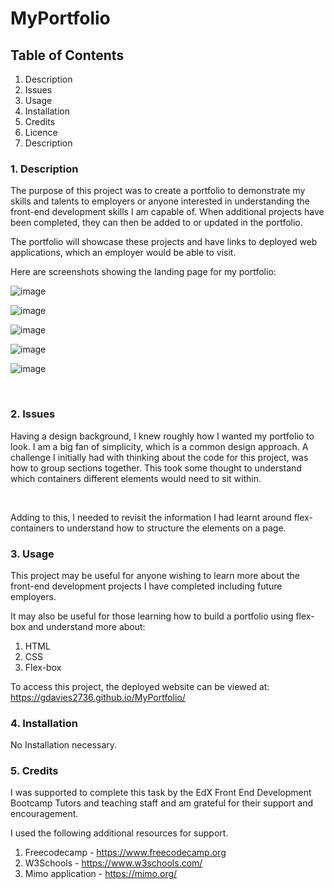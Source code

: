 # MyPortfolio

<h2> Table of Contents </h2>

1. Description <br>
2. Issues <br>
3. Usage <br>
4. Installation <br>
5. Credits <br>
6. Licence <br>
7. Description <br>

<h3> 1. Description </h3>
 
The purpose of this project was to create a portfolio to demonstrate my skills and talents to employers or anyone interested in understanding the front-end development skills I am capable of. When additional projects have been completed, they can then be added to or updated in the portfolio.

The portfolio will showcase these projects and have links to deployed web applications, which an employer would be able to visit.

Here are screenshots showing the landing page for my portfolio: 

![image](https://github.com/gdavies2736/MyPortfolio/assets/89836987/b217120b-646a-4a92-8bfd-c5449cc243b4)

![image](https://github.com/gdavies2736/MyPortfolio/assets/89836987/3ccba017-09eb-4706-a689-eedd341afbd2)

![image](https://github.com/gdavies2736/MyPortfolio/assets/89836987/01b99edc-18b0-4f5d-b267-655711e2cf9e)

![image](https://github.com/gdavies2736/MyPortfolio/assets/89836987/daa6c8c9-a88a-4868-be16-dbb2ae07960b)

![image](https://github.com/gdavies2736/MyPortfolio/assets/89836987/b440baef-993d-495d-a596-cb5c425f2bff)

<br>

<h3>2. Issues </h3>

Having a design background, I knew roughly how I wanted my portfolio to look. I am a big fan of simplicity, which is a common design approach. A challenge I initially had with thinking about the code for this project, was how to group sections together. This took some thought to understand which containers different elements would need to sit within. 

 <br>

Adding to this, I needed to revisit the information I had learnt around flex-containers to understand how to structure the elements on a page. <br>

<h3>3. Usage</h3>

This project may be useful for anyone wishing to learn more about the front-end development projects I have completed including future employers.

It may also be useful for those learning how to build a portfolio using flex-box and understand more about:
<br>
1. HTML <br>
2. CSS <br>
3. Flex-box<br>

To access this project, the deployed website can be viewed at:
<br>
https://gdavies2736.github.io/MyPortfolio/
<br>

<h3> 4. Installation </h3>

No Installation necessary.

<h3> 5. Credits </h3>

I was supported to complete this task by the EdX Front End Development Bootcamp Tutors and teaching staff and am grateful for their support and encouragement. <br>

I used the following additional resources for support. <br>

1. Freecodecamp - https://www.freecodecamp.org <br>
2. W3Schools - https://www.w3schools.com/ <br>
3. Mimo application - https://mimo.org/ <br>
